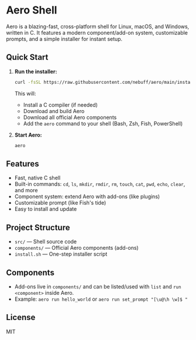 # Aero Shell

Aero is a blazing-fast, cross-platform shell for Linux, macOS, and Windows, written in C. It features a modern component/add-on system, customizable prompts, and a simple installer for instant setup.

## Quick Start

1. **Run the installer:**
   ```sh
   curl -fsSL https://raw.githubusercontent.com/nebuff/aero/main/install.sh | sh
   ```
   This will:
   - Install a C compiler (if needed)
   - Download and build Aero
   - Download all official Aero components
   - Add the `aero` command to your shell (Bash, Zsh, Fish, PowerShell)

2. **Start Aero:**
   ```sh
   aero
   ```

## Features
- Fast, native C shell
- Built-in commands: `cd`, `ls`, `mkdir`, `rmdir`, `rm`, `touch`, `cat`, `pwd`, `echo`, `clear`, and more
- Component system: extend Aero with add-ons (like plugins)
- Customizable prompt (like Fish's tide)
- Easy to install and update

## Project Structure
- `src/`         — Shell source code
- `components/`  — Official Aero components (add-ons)
- `install.sh`   — One-step installer script

## Components
- Add-ons live in `components/` and can be listed/used with `list` and `run <component>` inside Aero.
- Example: `aero run hello_world` or `aero run set_prompt "[\u@\h \w]$ "`

## License
MIT
